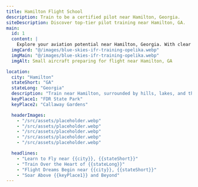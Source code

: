 ```yaml
---
title: Hamilton Flight School
description: Train to be a certified pilot near Hamilton, Georgia.
siteDescription: Discover top-tier pilot training near Hamilton, GA.
main:
  id: 1
  content: |
    Explore your aviation potential near Hamilton, Georgia. With clear skies and scenic surroundings, it’s the perfect place to earn your wings.
  imgCard: "@/images/blue-skies-ifr-training-opelika.webp"
  imgMain: "@/images/blue-skies-ifr-training-opelika.webp"
  imgAlt: Small aircraft preparing for flight near Hamilton, GA

location:
  city: "Hamilton"
  stateShort: "GA"
  stateLong: "Georgia"
  description: "Train near Hamilton, surrounded by hills, lakes, and the charm of Callaway Gardens."
  keyPlace1: "FDR State Park"
  keyPlace2: "Callaway Gardens"

  headerImages:
    - "/src/assets/placeholder.webp"
    - "/src/assets/placeholder.webp"
    - "/src/assets/placeholder.webp"
    - "/src/assets/placeholder.webp"
    - "/src/assets/placeholder.webp"

  headlines:
    - "Learn to Fly near {{city}}, {{stateShort}}"
    - "Train Over the Heart of {{stateLong}}"
    - "Flight Dreams Begin near {{city}}, {{stateShort}}"
    - "Soar Above {{keyPlace1}} and Beyond"
---
```

